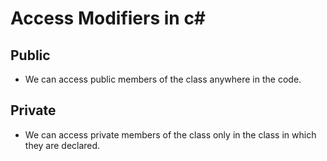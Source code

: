# Access Modifiers in c#
## Public 
- We can access public members of the class anywhere in the code.
## Private
- We can access private members of the class only in the class in which they are declared.